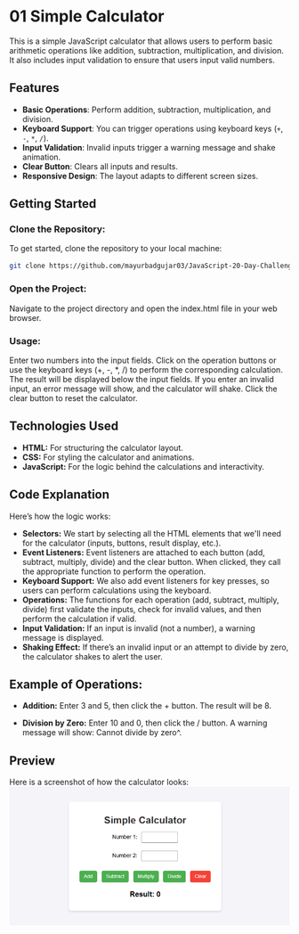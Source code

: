 # 01 Simple Calculator

This is a simple JavaScript calculator that allows users to perform basic arithmetic operations like addition, subtraction, multiplication, and division. It also includes input validation to ensure that users input valid numbers.

## **Features**
- **Basic Operations**: Perform addition, subtraction, multiplication, and division.
- **Keyboard Support**: You can trigger operations using keyboard keys (`+`, `-`, `*`, `/`).
- **Input Validation**: Invalid inputs trigger a warning message and shake animation.
- **Clear Button**: Clears all inputs and results.
- **Responsive Design**: The layout adapts to different screen sizes.

## **Getting Started**
### Clone the Repository:
To get started, clone the repository to your local machine:

```bash
git clone https://github.com/mayurbadgujar03/JavaScript-20-Day-Challenge-Building-20-Basic-Projects.git
```
### **Open the Project:**
Navigate to the project directory and open the index.html file in your web browser.

### **Usage:**

Enter two numbers into the input fields.
Click on the operation buttons or use the keyboard keys (+, -, *, /) to perform the corresponding calculation.
The result will be displayed below the input fields.
If you enter an invalid input, an error message will show, and the calculator will shake.
Click the clear button to reset the calculator.

## **Technologies Used**
- **HTML:** For structuring the calculator layout.
- **CSS:** For styling the calculator and animations.
- **JavaScript:** For the logic behind the calculations and interactivity.
## **Code Explanation**
Here’s how the logic works:

- **Selectors:** We start by selecting all the HTML elements that we'll need for the calculator (inputs, buttons, result display, etc.).
- **Event Listeners:** Event listeners are attached to each button (add, subtract, multiply, divide) and the clear button. When clicked, they call the appropriate function to perform the operation.
- **Keyboard Support:** We also add event listeners for key presses, so users can perform calculations using the keyboard.
- **Operations:** The functions for each operation (add, subtract, multiply, divide) first validate the inputs, check for invalid values, and then perform the calculation if valid.
- **Input Validation:** If an input is invalid (not a number), a warning message is displayed.
- **Shaking Effect:** If there’s an invalid input or an attempt to divide by zero, the calculator shakes to alert the user.
## **Example of Operations:**
- **Addition:**
Enter 3 and 5, then click the + button. The result will be 8.

- **Division by Zero:**
Enter 10 and 0, then click the / button. A warning message will show: Cannot divide by zero^.

## **Preview**
Here is a screenshot of how the calculator looks: <br>
![Calculator Screenshot](./calculator-screenshot.png)

